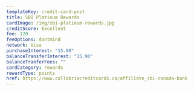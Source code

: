 ```yaml
---
templateKey: credit-card-post
title: SBI Platinum Rewards
cardImage: /img/sbi-platinum-rewards.jpg
creditScore: Excellent
fee: 120
feeOptions: dontmind
network: Visa
purchaseInterest: "15.90"
balanceTransferInterest: "15.90"
balanceTranferFees: ""
cardCategory: rewards
rewardType: points
href: https://www.collabriacreditcards.ca/affiliate_sbi-canada-bank
---
```

